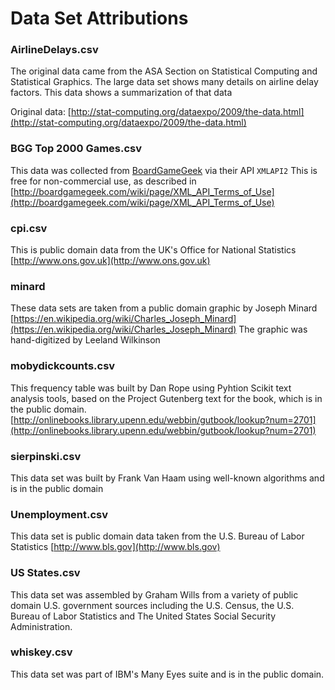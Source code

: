 # Data Set Attributions

### AirlineDelays.csv
The original data came from the ASA Section on Statistical Computing and Statistical Graphics.
The large data set shows many details on airline delay factors. This data shows a summarization
of that data

Original data: [http://stat-computing.org/dataexpo/2009/the-data.html](http://stat-computing.org/dataexpo/2009/the-data.html)

### BGG Top 2000 Games.csv
This data was collected from [BoardGameGeek](http://boardgamegeek.com) via their API `XMLAPI2`
This is free for non-commercial use, as described in [http://boardgamegeek.com/wiki/page/XML_API_Terms_of_Use](http://boardgamegeek.com/wiki/page/XML_API_Terms_of_Use)

### cpi.csv
This is public domain data from the UK's Office for National Statistics [http://www.ons.gov.uk](http://www.ons.gov.uk)

### minard
These data sets are taken from a public domain graphic by Joseph Minard
[https://en.wikipedia.org/wiki/Charles_Joseph_Minard](https://en.wikipedia.org/wiki/Charles_Joseph_Minard)
The graphic was hand-digitized by Leeland Wilkinson

### mobydickcounts.csv
This frequency table was built by Dan Rope using Pyhtion Scikit text analysis tools, based on the Project Gutenberg
text for the book, which is in the public domain. [http://onlinebooks.library.upenn.edu/webbin/gutbook/lookup?num=2701](http://onlinebooks.library.upenn.edu/webbin/gutbook/lookup?num=2701)

### sierpinski.csv
This data set was built by Frank Van Haam using well-known algorithms and is in the public domain

### Unemployment.csv
This data set is public domain data taken from the U.S. Bureau of Labor Statistics [http://www.bls.gov](http://www.bls.gov)

### US States.csv
This data set was assembled by Graham Wills from a variety of public domain U.S. government sources including
the U.S. Census, the U.S. Bureau of Labor Statistics and The United States Social Security Administration.

### whiskey.csv
This data set was part of IBM's Many Eyes suite and is in the public domain.

